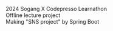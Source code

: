 2024 Sogang X Codepresso Learnathon  
Offline lecture project  
Making "SNS project" by Spring Boot
